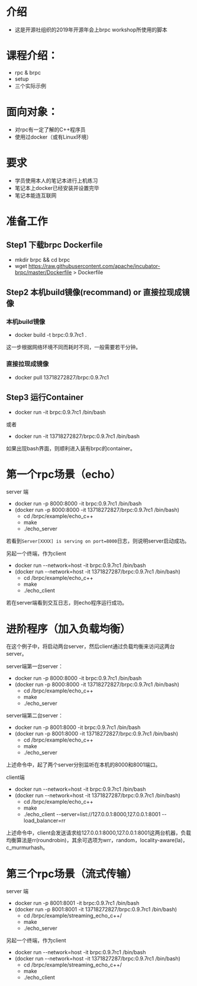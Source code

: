 # 介绍
* 这是开源社组织的2019年开源年会上brpc workshop所使用的脚本

# 课程介绍：
* rpc & brpc
* setup 
* 三个实际示例

# 面向对象：
* 对rpc有一定了解的C++程序员
* 使用过docker（或有Linux环境）

# 要求
* 学员使用本人的笔记本进行上机练习
* 笔记本上docker已经安装并设置完毕
* 笔记本能连互联网

# 准备工作

## Step1 下载brpc Dockerfile
* mkdir brpc && cd brpc
* wget https://raw.githubusercontent.com/apache/incubator-brpc/master/Dockerfile > Dockerfile

## Step2 本机build镜像(recommand) or 直接拉现成镜像

### 本机build镜像
* docker build -t brpc:0.9.7rc1 .

这一步根据网络环境不同而耗时不同，一般需要若干分钟。

### 直接拉现成镜像
* docker pull 13718272827/brpc:0.9.7rc1

## Step3 运行Container

* docker run -it brpc:0.9.7rc1 /bin/bash

或者

* docker run -it 13718272827/brpc:0.9.7rc1 /bin/bash

如果出现bash界面，则顺利进入装有brpc的container。

# 第一个rpc场景（echo）

server 端
* docker run -p 8000:8000 -it brpc:0.9.7rc1 /bin/bash
* (docker run -p 8000:8000 -it 13718272827/brpc:0.9.7rc1 /bin/bash)
  * cd /brpc/example/echo_c++
  * make
  * ./echo_server

若看到`Server[XXXX] is serving on port=8000`日志，则说明server启动成功。

另起一个终端，作为client
* docker run --network=host -it brpc:0.9.7rc1 /bin/bash
* (docker run --network=host -it 1371827287/brpc:0.9.7rc1 /bin/bash)
  * cd /brpc/example/echo_c++
  * make
  * ./echo_client

若在server端看到交互日志，则echo程序运行成功。

# 进阶程序（加入负载均衡）
在这个例子中，将启动两台server，然后client通过负载均衡来访问这两台server。

server端第一台server：
* docker run -p 8000:8000 -it brpc:0.9.7rc1 /bin/bash
* (docker run -p 8000:8000 -it 13718272827/brpc:0.9.7rc1 /bin/bash)
    * cd /brpc/example/echo_c++
    * make
    * ./echo_server

server端第二台server：
* docker run -p 8001:8000 -it brpc:0.9.7rc1 /bin/bash
* (docker run -p 8001:8000 -it 13718272827/brpc:0.9.7rc1 /bin/bash)
    * cd /brpc/example/echo_c++
    * make
    * ./echo_server

上述命令中，起了两个server分别监听在本机的8000和8001端口。

client端
* docker run --network=host -it brpc:0.9.7rc1 /bin/bash
* (docker run --network=host -it 1371827287/brpc:0.9.7rc1 /bin/bash)
  * cd /brpc/example/echo_c++
  * make
  * ./echo_client --server=list://127.0.0.1:8000,127.0.0.1:8001 --load_balancer=rr

上述命令中，client会发送请求给127.0.0.1:8000,127.0.0.1:8001这两台机器，负载均衡算法是rr(roundrobin)，其余可选项为wrr，random，locality-aware(la)，c_murmurhash。

# 第三个rpc场景（流式传输）

server 端
* docker run -p 8001:8001 -it brpc:0.9.7rc1 /bin/bash
* (docker run -p 8001:8001 -it 13718272827/brpc:0.9.7rc1 /bin/bash)
  * cd /brpc/example/streaming_echo_c++/
  * make
  * ./echo_server

另起一个终端，作为client
* docker run --network=host -it brpc:0.9.7rc1 /bin/bash
* (docker run --network=host -it 1371827287/brpc:0.9.7rc1 /bin/bash)
  * cd /brpc/example/streaming_echo_c++/
  * make
  * ./echo_client
